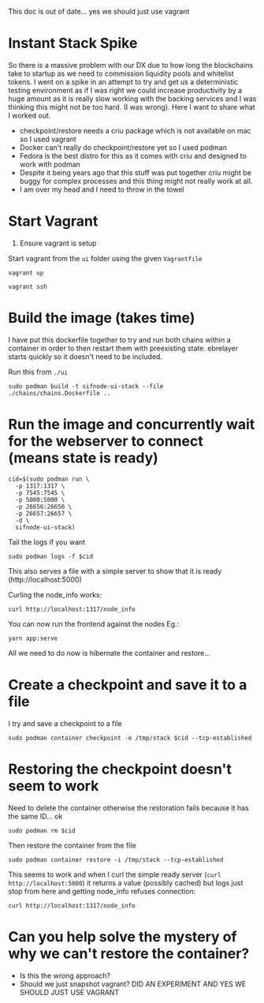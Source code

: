 This doc is out of date... yes we should just use vagrant

# Instant Stack Spike

So there is a massive problem with our DX due to how long the blockchains take to startup as we need to commission liquidity pools and whitelist tokens. I went on a spike in an attempt to try and get us a deterministic testing environment as if I was right we could increase productivity by a huge amount as it is really slow working with the backing services and I was thinking this might not be too hard. (I was wrong). Here I want to share what I worked out.

- checkpoint/restore needs a criu package which is not available on mac so I used vagrant
- Docker can't really do checkpoint/restore yet so I used podman
- Fedora is the best distro for this as it comes with criu and designed to work with podman
- Despite it being years ago that this stuff was put together criu might be buggy for complex processes and this thing might not really work at all.
- I am over my head and I need to throw in the towel

# Start Vagrant

1. Ensure vagrant is setup

Start vagrant from the `ui` folder using the given `Vagrantfile`

```
vagrant up
```

```
vagrant ssh
```

# Build the image (takes time)

I have put this dockerfile together to try and run both chains within a container in order to then restart them with preexisting state. ebrelayer starts quickly so it doesn't need to be included.

Run this from `./ui`

```
sudo podman build -t sifnode-ui-stack --file ./chains/chains.Dockerfile ..
```

# Run the image and concurrently wait for the webserver to connect (means state is ready)

```
cid=$(sudo podman run \
  -p 1317:1317 \
  -p 7545:7545 \
  -p 5000:5000 \
  -p 26656:26656 \
  -p 26657:26657 \
  -d \
  sifnode-ui-stack)
```

Tail the logs if you want

```
sudo podman logs -f $cid
```

This also serves a file with a simple server to show that it is ready (http://localhost:5000)

Curling the node_info works:

```
curl http://localhost:1317/node_info
```

You can now run the frontend against the nodes Eg.:

```
yarn app:serve
```

All we need to do now is hibernate the container and restore...

# Create a checkpoint and save it to a file

I try and save a checkpoint to a file

```
sudo podman container checkpoint -e /tmp/stack $cid --tcp-established
```

# Restoring the checkpoint doesn't seem to work

Need to delete the container otherwise the restoration fails because it has the same ID... ok

```
sudo podman rm $cid
```

Then restore the container from the file

```
sudo podman container restore -i /tmp/stack --tcp-established
```

This seems to work and when I curl the simple ready server (`curl http://localhost:5000`) it returns a value (possibly cached) but logs just stop from here and getting node_info refuses connection:

```
curl http://localhost:1317/node_info
```

# Can you help solve the mystery of why we can't restore the container?

- Is this the wrong approach?
- Should we just snapshot vagrant? DID AN EXPERIMENT AND YES WE SHOULD JUST USE VAGRANT
